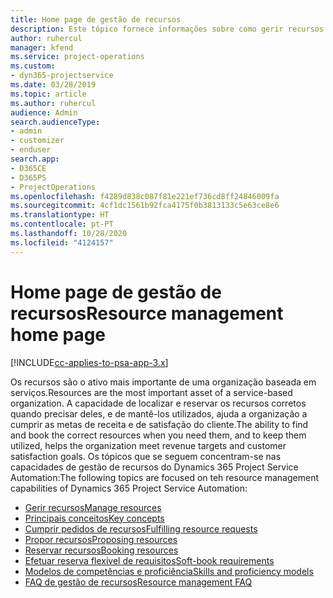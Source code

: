 ```yaml
---
title: Home page de gestão de recursos
description: Este tópico fornece informações sobre como gerir recursos.
author: ruhercul
manager: kfend
ms.service: project-operations
ms.custom:
- dyn365-projectservice
ms.date: 03/28/2019
ms.topic: article
ms.author: ruhercul
audience: Admin
search.audienceType:
- admin
- customizer
- enduser
search.app:
- D365CE
- D365PS
- ProjectOperations
ms.openlocfilehash: f4289d838c087f81e221ef736cd8ff24846009fa
ms.sourcegitcommit: 4cf1dc1561b92fca4175f0b3813133c5e63ce8e6
ms.translationtype: HT
ms.contentlocale: pt-PT
ms.lasthandoff: 10/28/2020
ms.locfileid: "4124157"
---
```

# <a name="resource-management-home-page"></a><span data-ttu-id="26e02-103">Home page de gestão de recursos</span><span class="sxs-lookup"><span data-stu-id="26e02-103">Resource management home page</span></span>

[!INCLUDE[cc-applies-to-psa-app-3.x](../includes/cc-applies-to-psa-app-3x.md)]

<span data-ttu-id="26e02-104">Os recursos são o ativo mais importante de uma organização baseada em serviços.</span><span class="sxs-lookup"><span data-stu-id="26e02-104">Resources are the most important asset of a service-based organization.</span></span> <span data-ttu-id="26e02-105">A capacidade de localizar e reservar os recursos corretos quando precisar deles, e de mantê-los utilizados, ajuda a organização a cumprir as metas de receita e de satisfação do cliente.</span><span class="sxs-lookup"><span data-stu-id="26e02-105">The ability to find and book the correct resources when you need them, and to keep them utilized, helps the organization meet revenue targets and customer satisfaction goals.</span></span> <span data-ttu-id="26e02-106">Os tópicos que se seguem concentram-se nas capacidades de gestão de recursos do Dynamics 365 Project Service Automation:</span><span class="sxs-lookup"><span data-stu-id="26e02-106">The following topics are focused on teh resource management capabilities of Dynamics 365 Project Service Automation:</span></span>

- [<span data-ttu-id="26e02-107">Gerir recursos</span><span class="sxs-lookup"><span data-stu-id="26e02-107">Manage resources</span></span>](manage-resources.md)
- [<span data-ttu-id="26e02-108">Principais conceitos</span><span class="sxs-lookup"><span data-stu-id="26e02-108">Key concepts</span></span>](reports-key-concepts.md)
- [<span data-ttu-id="26e02-109">Cumprir pedidos de recursos</span><span class="sxs-lookup"><span data-stu-id="26e02-109">Fulfilling resource requests</span></span>](resource-management-fulfill-requests.md)
- [<span data-ttu-id="26e02-110">Propor recursos</span><span class="sxs-lookup"><span data-stu-id="26e02-110">Proposing resources</span></span>](resource-management-propose-resources.md)
- [<span data-ttu-id="26e02-111">Reservar recursos</span><span class="sxs-lookup"><span data-stu-id="26e02-111">Booking resources</span></span>](resource-management-book-resources-scheduleboard.md)
- [<span data-ttu-id="26e02-112">Efetuar reserva flexível de requisitos</span><span class="sxs-lookup"><span data-stu-id="26e02-112">Soft-book requirements</span></span>](resource-management-softbook-requirements.md)
- [<span data-ttu-id="26e02-113">Modelos de competências e proficiência</span><span class="sxs-lookup"><span data-stu-id="26e02-113">Skills and proficiency models</span></span>](resource-management-skills-proficiency.md)
- [<span data-ttu-id="26e02-114">FAQ de gestão de recursos</span><span class="sxs-lookup"><span data-stu-id="26e02-114">Resource management FAQ</span></span>](resource-management-faq.md)

